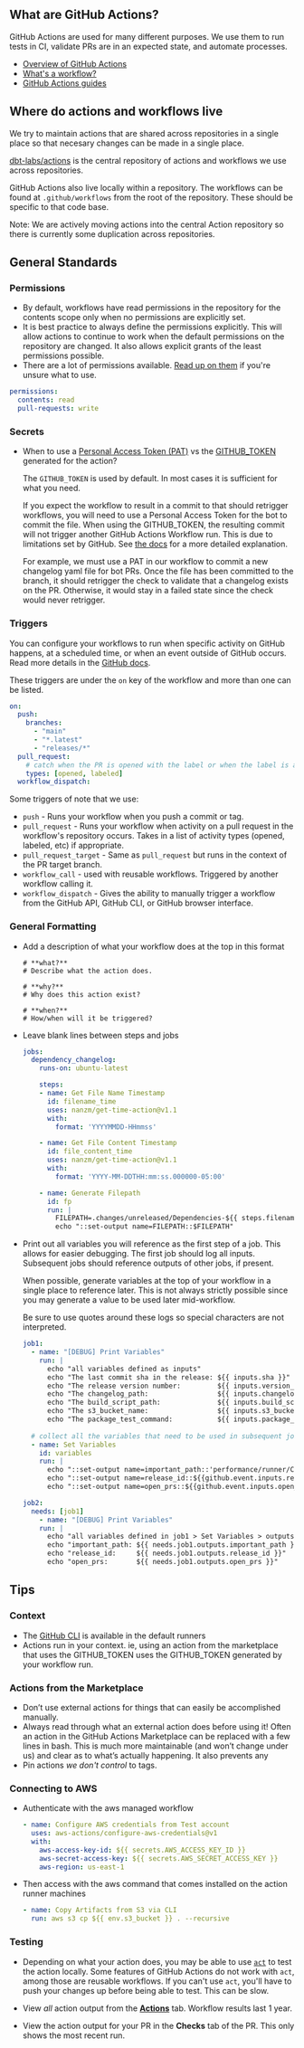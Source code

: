 ## What are GitHub Actions?

GitHub Actions are used for many different purposes.  We use them to run tests in CI, validate PRs are in an expected state, and automate processes.

- [Overview of GitHub Actions](https://docs.github.com/en/actions/learn-github-actions/understanding-github-actions)
- [What's a workflow?](https://docs.github.com/en/actions/using-workflows/about-workflows)
- [GitHub Actions guides](https://docs.github.com/en/actions/guides)

## Where do actions and workflows live

We try to maintain actions that are shared across repositories in a single place so that necesary changes can be made in a single place.

[dbt-labs/actions](https://github.com/dbt-labs/actions/) is the central repository of actions and workflows we use across repositories.

GitHub Actions also live locally within a repository.  The workflows can be found at `.github/workflows` from the root of the repository.  These should be specific to that code base.

Note: We are actively moving actions into the central Action repository so there is currently some duplication across repositories.

## General Standards

### Permissions
- By default, workflows have read permissions in the repository for the contents scope only when no permissions are explicitly set.
- It is best practice to always define the permissions explicitly.  This will allow actions to continue to work when the default permissions on the repository are changed.  It also allows explicit grants of the least permissions possible.
- There are a lot of permissions available.  [Read up on them](https://docs.github.com/en/actions/using-jobs/assigning-permissions-to-jobs) if you're unsure what to use.

```yaml
permissions:
  contents: read
  pull-requests: write
```
    
### Secrets
- When to use a [Personal Access Token (PAT)](https://docs.github.com/en/authentication/keeping-your-account-and-data-secure/creating-a-personal-access-token) vs the [GITHUB_TOKEN](https://docs.github.com/en/actions/security-guides/automatic-token-authentication) generated for the action?

    The `GITHUB_TOKEN` is used by default.  In most cases it is sufficient for what you need.
    
    If you expect the workflow to result in a commit to that should retrigger workflows, you will need to use a Personal Access Token for the bot to commit the file. When using the GITHUB_TOKEN, the resulting commit will not trigger another GitHub Actions Workflow run. This is due to limitations set by GitHub. See [the docs](https://docs.github.com/en/actions/security-guides/automatic-token-authentication#using-the-github_token-in-a-workflow) for a more detailed explanation.

    For example, we must use a PAT in our workflow to commit a new changelog yaml file for bot PRs.  Once the file has been committed to the branch, it should retrigger the check to validate that a changelog exists on the PR.  Otherwise, it would stay in a failed state since the check would never retrigger.

### Triggers
You can configure your workflows to run when specific activity on GitHub happens, at a scheduled time, or when an event outside of GitHub occurs.  Read more details in the [GitHub docs](https://docs.github.com/en/actions/using-workflows/events-that-trigger-workflows).

These triggers are under the `on` key of the workflow and more than one can be listed.

```yaml
on:
  push:
    branches:
      - "main"
      - "*.latest"
      - "releases/*"
  pull_request:
    # catch when the PR is opened with the label or when the label is added
    types: [opened, labeled]
  workflow_dispatch:
```

Some triggers of note that we use:

- `push` - Runs your workflow when you push a commit or tag.
- `pull_request` - Runs your workflow when activity on a pull request in the workflow's repository occurs.  Takes in a list of activity types (opened, labeled, etc) if appropriate.
- `pull_request_target` - Same as `pull_request` but runs in the context of the PR target branch.
- `workflow_call` - used with reusable workflows.  Triggered by another workflow calling it.
- `workflow_dispatch` - Gives the ability to manually trigger a workflow from the GitHub API, GitHub CLI, or GitHub browser interface.


### General Formatting
- Add a description of what your workflow does at the top in this format

  ```
  # **what?**
  # Describe what the action does.  

  # **why?**
  # Why does this action exist?

  # **when?**
  # How/when will it be triggered?
  ```

- Leave blank lines between steps and jobs

  ```yaml
  jobs:
    dependency_changelog:
      runs-on: ubuntu-latest

      steps:
      - name: Get File Name Timestamp
        id: filename_time
        uses: nanzm/get-time-action@v1.1
        with:
          format: 'YYYYMMDD-HHmmss'

      - name: Get File Content Timestamp
        id: file_content_time
        uses: nanzm/get-time-action@v1.1
        with:
          format: 'YYYY-MM-DDTHH:mm:ss.000000-05:00'

      - name: Generate Filepath
        id: fp
        run: |
          FILEPATH=.changes/unreleased/Dependencies-${{ steps.filename_time.outputs.time }}.yaml
          echo "::set-output name=FILEPATH::$FILEPATH"
  ```

- Print out all variables you will reference as the first step of a job.  This allows for easier debugging.  The first job should log all inputs.  Subsequent jobs should reference outputs of other jobs, if present.

  When possible, generate variables at the top of your workflow in a single place to reference later.  This is not always strictly possible since you may generate a value to be used later mid-workflow.

  Be sure to use quotes around these logs so special characters are not interpreted.

  ```yaml
  job1:
    - name: "[DEBUG] Print Variables"
      run: |
        echo "all variables defined as inputs"
        echo "The last commit sha in the release: ${{ inputs.sha }}"
        echo "The release version number:         ${{ inputs.version_number }}"
        echo "The changelog_path:                 ${{ inputs.changelog_path }}"
        echo "The build_script_path:              ${{ inputs.build_script_path }}"
        echo "The s3_bucket_name:                 ${{ inputs.s3_bucket_name }}"
        echo "The package_test_command:           ${{ inputs.package_test_command }}"
      
    # collect all the variables that need to be used in subsequent jobs
    - name: Set Variables
      id: variables
      run: |
        echo "::set-output name=important_path::'performance/runner/Cargo.toml'"
        echo "::set-output name=release_id::${{github.event.inputs.release_id}}"
        echo "::set-output name=open_prs::${{github.event.inputs.open_prs}}"

  job2:
    needs: [job1]
      - name: "[DEBUG] Print Variables"
      run: |
        echo "all variables defined in job1 > Set Variables > outputs"
        echo "important_path: ${{ needs.job1.outputs.important_path }}"
        echo "release_id:     ${{ needs.job1.outputs.release_id }}"
        echo "open_prs:       ${{ needs.job1.outputs.open_prs }}"
  ```



## Tips

### Context
- The [GitHub CLI](https://cli.github.com/) is available in the default runners
- Actions run in your context.  ie, using an action from the marketplace that uses the GITHUB_TOKEN uses the GITHUB_TOKEN generated by your workflow run.

### Actions from the Marketplace
- Don’t use external actions for things that can easily be accomplished manually.
- Always read through what an external action does before using it!  Often an action in the GitHub Actions Marketplace can be replaced with a few lines in bash.  This is much more maintainable (and won’t change under us) and clear as to what’s actually happening.  It also prevents any
- Pin actions _we don't control_ to tags. 

### Connecting to AWS
- Authenticate with the aws managed workflow

  ```yaml
  - name: Configure AWS credentials from Test account
    uses: aws-actions/configure-aws-credentials@v1
    with:
      aws-access-key-id: ${{ secrets.AWS_ACCESS_KEY_ID }}
      aws-secret-access-key: ${{ secrets.AWS_SECRET_ACCESS_KEY }}
      aws-region: us-east-1
  ```

- Then access with the aws command that comes installed on the action runner machines

  ```yaml
  - name: Copy Artifacts from S3 via CLI
    run: aws s3 cp ${{ env.s3_bucket }} . --recursive 
  ```

### Testing

- Depending on what your action does, you may be able to use [`act`](https://github.com/nektos/act) to test the action locally.  Some features of GitHub Actions do not work with `act`, among those are reusable workflows.  If you can't use `act`, you'll have to push your changes up before being able to test.  This can be slow.

- View _all_ action output from the [**Actions**](https://github.com/dbt-labs/dbt-core/actions) tab.  Workflow results last 1 year.

- View the action output for your PR in the **Checks** tab of the PR.  This only shows the most recent run.
